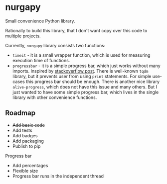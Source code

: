 # nurgapy

Small convenience Python library.

Rationally to build this library, that I don't want copy over this code to multiple projects.

Currently, `nurgapy` library consists two functions:
- `timeit` - it is a small wrapper function, which is used for measuring execution time of functions.
- `progressbar` - it is a simple progress bar, which just works without many imports. Inspired by [stackoverflow post](https://stackoverflow.com/a/34482761/15059130). There is well-known `tqdm` library, but it prevents user from using `print` statements. For simple use-cases this progress bar should be enough. There is another nice library `alive-progress`, which does not have this issue and many others. But I just wanted to have some simple progress bar, which lives in the single library with other convenience functions.

## Roadmap
- ~~Add basic code~~
- Add tests
- Add badges
- Add packaging 
- Publish to pip

Progress bar
- Add percentages
- Flexible size
- Progress bar runs in the independent thread

